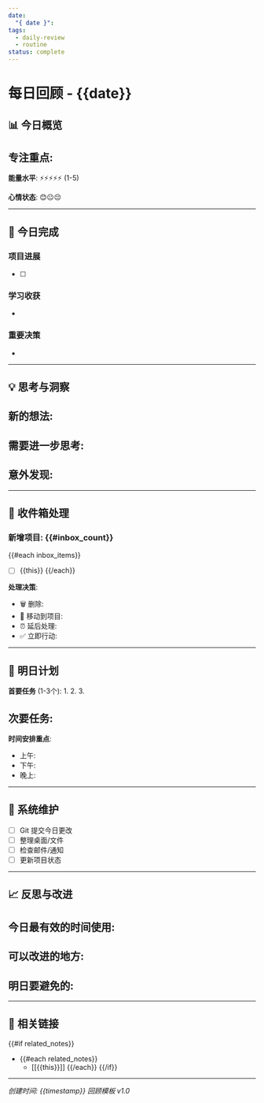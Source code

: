 ```yaml
---
date:
  "{ date }":
tags:
  - daily-review
  - routine
status: complete
---
```


# 每日回顾 - {{date}}

## 📊 今日概览

**专注重点**:
-

**能量水平**: ⚡⚡⚡⚡⚡ (1-5)

**心情状态**: 😊😐😔

---

## 🎯 今日完成

### 项目进展
- [ ]

### 学习收获
-

### 重要决策
-

---

## 💡 思考与洞察

**新的想法**:
-

**需要进一步思考**:
-

**意外发现**:
-

---

## 📝 收件箱处理

### 新增项目: {{#inbox_count}}

{{#each inbox_items}}
- [ ] {{this}}
{{/each}}

**处理决策**:
- 🗑️ 删除:
- 📁 移动到项目:
- ⏰ 延后处理:
- ✅ 立即行动:

---

## 🎯 明日计划

**首要任务** (1-3个):
1.
2.
3.

**次要任务**:
-

**时间安排重点**:
- 上午:
- 下午:
- 晚上:

---

## 🔄 系统维护

- [ ] Git 提交今日更改
- [ ] 整理桌面/文件
- [ ] 检查邮件/通知
- [ ] 更新项目状态

---

## 📈 反思与改进

**今日最有效的时间使用**:
-

**可以改进的地方**:
-

**明日要避免的**:
-

---

## 🔗 相关链接

{{#if related_notes}}
- {{#each related_notes}}
  - [[{{this}}]]
  {{/each}}
{{/if}}

---
*创建时间: {{timestamp}}*
*回顾模板 v1.0*